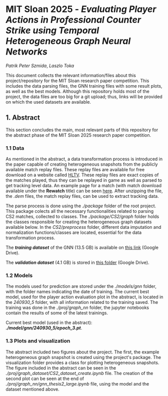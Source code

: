 # MIT Sloan 2025 -  ***Evaluating Player Actions in Professional Counter Strike using Temporal Heterogeneous Graph Neural Networks***

*Patrik Peter Szmida*, *Laszlo Toka*

This document collects the relevant information/files about this project/repository for the MIT Sloan research paper competition. This includes the data parsing files, the GNN training files with some result plots, as well as the best models. Although this repository holds most of the project, the data files are too big for a git upload; thus, links will be provided on which the used datasets are available.

## 1. Abstract

This section concludes the main, most relevant parts of this repository for the abstract phase of the MIT Sloan 2025 research paper competition.

### 1.1 Data

As mentioned in the abstract, a data transformation process is introduced in the paper capable of creating heterogeneous snapshots from the publicly available match replay files. These replay files are available for free download on a website called [HLTV](https://www.hltv.org/). These replay files are exact copies of the matches played, thus they can be replayed in game as well as parsed to get tracking level data. An example page for a match (with match download available under the **Rewatch** title) can be seen [here](https://www.hltv.org/matches/2375777/g2-vs-natus-vincere-blast-premier-fall-final-2024). After unzipping the file, the *.dem* files, the match replay files, can be used to extract tracking data.

The parse process is done using the *./package* folder of the root project. This package colects all the necessary functionalities related to parsing CS2 matches, collected to classes. The *./package/CS2/graph* folder holds the classes responsible for creating the heterogeneous graph datasets available below. In the *CS2/preprocess* folder, different data imputation and normalization functions/classes are located, essential for the data transformation process.

The ***training dataset*** of the GNN (13.5 GB) is available on [this link]() (Google Drive).

The ***validation dataset*** (4.1 GB) is stored in [this folder]() (Google Drive).

### 1.2 Models

The models used for prediction are stored under the *./models/gnn* folder, with the folder names indicating the date of training. The current best model, used for the player action evaluation plot in the abstract, is located in the *240930_5* folder, with all information related to the training saved. The training was done in the *./proj/graph_nn* folder, the jupyter notebooks contain the results of some of the latest trainings.

Current best model (used in the abstract): ***./model/gnn/240930_5/epoch_3.pt***.

### 1.3 Plots and visualization

The abstract included two figures about the project. The first, the example heterogeneous graph snapshot is created using the project's package. The visualization folder provides a class for plotting heterogeneous snapshots. The figure included in the abstract can be seen in the *./proj/graph_dataset/CS2_dataset_create.ipynb* file. The creation of the second plot can be seen at the end of *./proj/graph_nn/gnn_thesis2_large.ipynb* file, using the model and the dataset mentioned above.